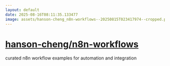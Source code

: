 ```yaml
---
layout: default
date: 2025-08-16T08:11:35.133477
image: assets/hanson-cheng_n8n-workflows--20250815T023417974--cropped.png
---
```


# [hanson-cheng/n8n-workflows](https://github.com/hanson-cheng/n8n-workflows)

curated n8n workflow examples for automation and integration
